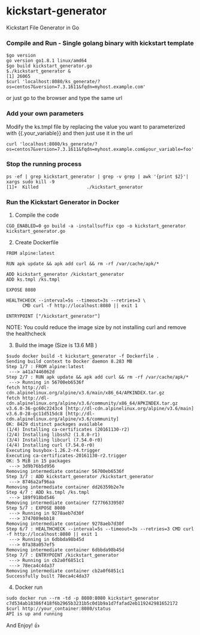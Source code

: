 # kickstart-generator
Kickstart File Generator in Go

### Compile and Run - Single golang binary with kickstart template

```
$go version
go version go1.8.1 linux/amd64
$go build kickstart_generator.go
$./kickstart_generator &
[1] 26065
$curl 'localhost:8080/ks_generate/?os=centos7&version=7.3.1611&fqdn=myhost.example.com'
```
or just go to the browser and type the same url

### Add your own parameters

Modify the ks.tmpl file by replacing the value you want to parameterized with {{.your_variable}} and then just use it in the url 
```
curl 'localhost:8080/ks_generate/?os=centos7&version=7.3.1611&fqdn=myhost.example.com&your_variable=foo'
```

### Stop the running process
```
ps -ef | grep kickstart_generator | grep -v grep | awk '{print $2}'| xargs sudo kill -9
[1]+  Killed                  ./kickstart_generator
```

### Run the Kickstart Generator in Docker

1. Compile the code 
```
CGO_ENABLED=0 go build -a -installsuffix cgo -o kickstart_generator kickstart_generator.go
```

2. Create Dockerfile
```
FROM alpine:latest

RUN apk update && apk add curl && rm -rf /var/cache/apk/*

ADD kickstart_generator /kickstart_generator
ADD ks.tmpl /ks.tmpl

EXPOSE 8080

HEALTHCHECK --interval=5s --timeout=3s --retries=3 \
      CMD curl -f http://localhost:8080 || exit 1

ENTRYPOINT ["/kickstart_generator"]

```
NOTE: You could reduce the image size by not installing curl and remove the healthcheck


3. Build the image (Size is 13.6 MB )
```
$sudo docker build -t kickstart_generator -f Dockerfile .
Sending build context to Docker daemon 8.283 MB
Step 1/7 : FROM alpine:latest
 ---> a41a7446062d
Step 2/7 : RUN apk update && apk add curl && rm -rf /var/cache/apk/*
 ---> Running in 56700eb6536f
fetch http://dl-cdn.alpinelinux.org/alpine/v3.6/main/x86_64/APKINDEX.tar.gz
fetch http://dl-cdn.alpinelinux.org/alpine/v3.6/community/x86_64/APKINDEX.tar.gz
v3.6.0-36-gc60c2243c4 [http://dl-cdn.alpinelinux.org/alpine/v3.6/main]
v3.6.0-28-gc11d515dc8 [http://dl-cdn.alpinelinux.org/alpine/v3.6/community]
OK: 8429 distinct packages available
(1/4) Installing ca-certificates (20161130-r2)
(2/4) Installing libssh2 (1.8.0-r1)
(3/4) Installing libcurl (7.54.0-r0)
(4/4) Installing curl (7.54.0-r0)
Executing busybox-1.26.2-r4.trigger
Executing ca-certificates-20161130-r2.trigger
OK: 5 MiB in 15 packages
 ---> 3d9b76b5d956
Removing intermediate container 56700eb6536f
Step 3/7 : ADD kickstart_generator /kickstart_generator
 ---> 8746a2af96aa
Removing intermediate container dd26359b2e7e
Step 4/7 : ADD ks.tmpl /ks.tmpl
 ---> 189f918bd546
Removing intermediate container f27766339507
Step 5/7 : EXPOSE 8080
 ---> Running in 9278aeb7d30f
 ---> 3747089ebb18
Removing intermediate container 9278aeb7d30f
Step 6/7 : HEALTHCHECK --interval=5s --timeout=3s --retries=3 CMD curl -f http://localhost:8080 || exit 1
 ---> Running in 6dbbda98b45d
 ---> 07a38a057ef5
Removing intermediate container 6dbbda98b45d
Step 7/7 : ENTRYPOINT /kickstart_generator
 ---> Running in cb2a0f6851c1
 ---> 78eca4c4da37
Removing intermediate container cb2a0f6851c1
Successfully built 78eca4c4da37

```

4. Docker run

```
sudo docker run --rm -td -p 8080:8080 kickstart_generator
c7d534ab18386f418f6b2965b3231b5c0d1b9a1d7fafad2eb119242981652172
$curl http://your_container:8080/status
API is up and running
```

And Enjoy! :+1:
